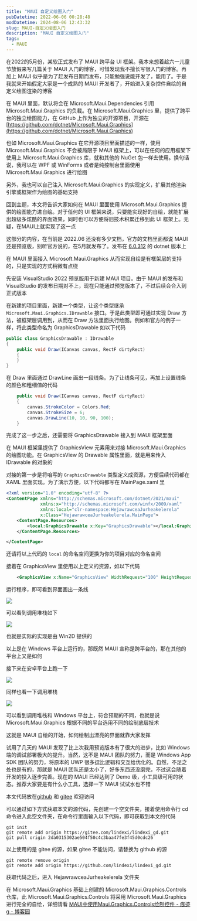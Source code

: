 ```yaml
---
title: "MAUI 自定义绘图入门"
pubDatetime: 2022-06-06 00:28:48
modDatetime: 2024-08-06 12:43:32
slug: MAUI-自定义绘图入门
description: "MAUI 自定义绘图入门"
tags:
  - MAUI
---
```





在2022的5月份，某软正式发布了 MAUI 跨平台 UI 框架。我本来想着趁六一儿童节放假来写几篇关于 MAUI 入门的博客，可惜发现我不擅长写很入门的博客。再加上 MAUI 似乎是为了赶发布日期而发布，只能勉强说能开发了，能用了。于是我就来开始假定大家是一个成熟的 MAUI 开发者了，开始进入复杂控件自绘的自定义绘图渲染的博客

<!--more-->


<!-- CreateTime:2022/6/6 8:28:48 -->

<!-- 标签：MAUI -->
<!-- 发布 -->

在 MAUI 里面，默认将会在 Microsoft.Maui.Dependencies 引用 Microsoft.Maui.Graphics 的负载。在 Microsoft.Maui.Graphics 里，提供了跨平台的独立绘图能力，在 GitHub 上作为独立的开源项目，开源在 [https://github.com/dotnet/Microsoft.Maui.Graphics](https://github.com/dotnet/Microsoft.Maui.Graphics)

也如 Microsoft.Maui.Graphics 在它开源项目里面描述的一样，使用 Microsoft.Maui.Graphics 不会被局限于 MAUI 框架上，可以在任何的应用框架下使用上 Microsoft.Maui.Graphics 库，就和其他的 NuGet 包一样去使用。换句话说，我可以在 WPF 或 WinForms 或者是纯控制台里面使用 Microsoft.Maui.Graphics 进行绘图

另外，我也可以自己注入 Microsoft.Maui.Graphics 的实现定义，扩展其他渲染引擎或框架作为绘图的基础支持

回到主题，本文将告诉大家如何在 MAUI 里面使用 Microsoft.Maui.Graphics 提供的绘图能力进自绘。对于任何的 UI 框架来说，只要能实现好的自绘，就能扩展出超级多炫酷的界面效果，同时也可以方便将旧技术积累迁移到此 UI 框架上。无疑，在MAUI上就实现了这一点

这部分的内容，在当前是 2022.06 还没有多少文档，官方的文档里面都说 MAUI 还是预览版，别听官方说的，在5月就发布了。发布在 [6.0.312](https://github.com/dotnet/maui/releases/tag/6.0.312) 的 dotnet 版本上

在 MAUI 里面接入 Microsoft.Maui.Graphics 从而实现自绘是有框架层的支持的，只是实现的方式稍微有点绕

先安装 VisualStudio 2022 预览版用于新建 MAUI 项目。由于 MAUI 的发布和 VisualStudio 的发布日期对不上，现在只能通过预览版本了，不过后续会合入到正式版本

在新建的项目里面，新建一个类型，让这个类型继承 `Microsoft.Maui.Graphics.IDrawable` 接口。于是此类型即可通过实现 Draw 方法，被框架层调用到，从而在 Draw 方法里面执行绘图。例如和官方的例子一样，将此类型命名为 GraphicsDrawable 如以下代码

```csharp
public class GraphicsDrawable : IDrawable
{
    public void Draw(ICanvas canvas, RectF dirtyRect)
    {
    }
}
```

在 Draw 里面通过 DrawLine 画出一段线条。为了让线条可见，再加上设置线条的颜色和粗细值的代码

```csharp
    public void Draw(ICanvas canvas, RectF dirtyRect)
    {
        canvas.StrokeColor = Colors.Red;
        canvas.StrokeSize = 6;
        canvas.DrawLine(10, 10, 90, 100);
    }
```

完成了这一步之后，还需要将 GraphicsDrawable 接入到 MAUI 框架里面

在 MAUI 框架里提供了 GraphicsView 元素用来对接 Microsoft.Maui.Graphics 的绘图功能。在 GraphicsView 的 Drawable 属性里面，就是用来传入 IDrawable 的对象的

对接的第一步是将咱写的 `GraphicsDrawable` 类型定义成资源，方便后续代码都在 XAML 里面实现。为了演示方便，以下代码都写在 MainPage.xaml 里

```xml
<?xml version="1.0" encoding="utf-8" ?>
<ContentPage xmlns="http://schemas.microsoft.com/dotnet/2021/maui"
             xmlns:x="http://schemas.microsoft.com/winfx/2009/xaml"
             xmlns:local="clr-namespace:HejawrawceaJurheakelerela"
             x:Class="HejawrawceaJurheakelerela.MainPage">
    <ContentPage.Resources>
        <local:GraphicsDrawable x:Key="GraphicsDrawable"></local:GraphicsDrawable>
    </ContentPage.Resources>

</ContentPage>
```

还请将以上代码的 `local` 的命名空间更换为你的项目对应的命名空间

接着在 GraphicsView 里使用以上定义的资源，如以下代码

```xml
    <GraphicsView x:Name="GraphicsView" WidthRequest="100" HeightRequest="100" Drawable="{StaticResource GraphicsDrawable}"></GraphicsView>
```

运行程序，即可看到界面画出一条线

![](images/img-lindexi%2F202265124335331.jpg)

可以看到调用堆栈如下

![](images/img-lindexi%2F20226512326813.jpg)

也就是实际的实现是由 Win2D 提供的

以上是在 Windows 平台上运行的，那既然 MAUI 宣称是跨平台的，那在其他的平台上又是如何

接下来在安卓平台上跑一下

![](images/img-lindexi%2F2022651159458266.jpg)

同样也看一下调用堆栈

![](images/img-lindexi%2F2022651158524428.jpg)

可以看到调用堆栈和 Windows 平台上，符合预期的不同，也就是说 Microsoft.Maui.Graphics 根据不同的平台选用不同的绘制底层技术

这就是 MAUI 自绘的开始，如何绘制出漂亮的界面就靠大家发挥

试用了几天的 MAUI 发现了比上次我用预览版本有了很大的进步，比如 Windows 端的调试部署极大的提升。当然，这不是 MAUI 团队的努力，而是 Windows App SDK 团队的努力，将原本的 UWP 很多逗比逻辑和交互给优化的。自然，不足之处也是有的，那就是 MAUI 团队还是太小了，好多东西还没磨完，不过这会随着开发的投入逐步完善。现在的 MAUI 已经达到了 Demo 级，小工具级可用的状态。推荐大家要是有什么小工具，选择一下 MAUI 试试水也不错

本文代码放在[github](https://github.com/lindexi/lindexi_gd/tree/2da0315302ae504f50c4c3baa47fe3f45d0cdc26/HejawrawceaJurheakelerela) 和 [gitee](https://gitee.com/lindexi/lindexi_gd/tree/2da0315302ae504f50c4c3baa47fe3f45d0cdc26/HejawrawceaJurheakelerela) 欢迎访问

可以通过如下方式获取本文的源代码，先创建一个空文件夹，接着使用命令行 cd 命令进入此空文件夹，在命令行里面输入以下代码，即可获取到本文的代码

```
git init
git remote add origin https://gitee.com/lindexi/lindexi_gd.git
git pull origin 2da0315302ae504f50c4c3baa47fe3f45d0cdc26
```

以上使用的是 gitee 的源，如果 gitee 不能访问，请替换为 github 的源

```
git remote remove origin
git remote add origin https://github.com/lindexi/lindexi_gd.git
```

获取代码之后，进入 HejawrawceaJurheakelerela 文件夹

在 Microsoft.Maui.Graphics 基础上创建的 Microsoft.Maui.Graphics.Controls 仓库，此 Microsoft.Maui.Graphics.Controls 将采用 Microsoft.Maui.Graphics 进行完全的自绘，详细请看 [MAUI中使用Maui.Graphics.Controls绘制控件 - 痕迹g - 博客园](https://www.cnblogs.com/zh7791/p/15594282.html )

